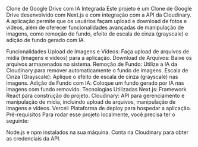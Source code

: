 Clone de Google Drive com IA Integrada
Este projeto é um Clone de Google Drive desenvolvido com Next.js e com integração com a API da Cloudinary. A aplicação permite que os usuários façam upload e download de fotos e vídeos, além de oferecer funcionalidades avançadas de manipulação de imagens, como remoção de fundo, efeito de escala de cinza (grayscale) e adição de fundo gerado com IA.

Funcionalidades
Upload de Imagens e Vídeos: Faça upload de arquivos de mídia (imagens e vídeos) para a aplicação.
Download de Arquivos: Baixe os arquivos armazenados no sistema.
Remoção de Fundo: Utilize a IA da Cloudinary para remover automaticamente o fundo de imagens.
Escala de Cinza (Grayscale): Aplique o efeito de escala de cinza (grayscale) nas imagens.
Adição de Fundo com IA: Coloque um fundo gerado por IA nas imagens com fundo removido.
Tecnologias Utilizadas
Next.js: Framework React para construção do projeto.
Cloudinary: API para gerenciamento e manipulação de mídia, incluindo upload de arquivos, manipulação de imagens e vídeos.
Vercel: Plataforma de deploy para hospedar a aplicação.
Pré-requisitos
Para rodar esse projeto localmente, você precisa ter o seguinte:

Node.js e npm instalados na sua máquina.
Conta na Cloudinary para obter as credenciais da API.
